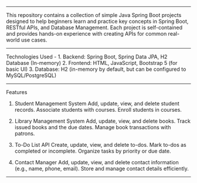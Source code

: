 --------------------------------------------------------------------------------------------------------------------------------------------------------

This repository contains a collection of simple Java Spring Boot projects designed to help beginners learn and practice key concepts in Spring Boot, 
RESTful APIs, and Database Management. Each project is self-contained and provides hands-on experience with creating APIs for common real-world use cases.
    
---------------------------------------------------------------------------------------------

Technologies Used -
    1. Backend: Spring Boot, Spring Data JPA, H2 Database (In-memory)
    2. Frontend: HTML, JavaScript, Bootstrap 5 (for basic UI)
    3. Database: H2 (in-memory by default, but can be configured to MySQL/PostgreSQL)

---------------------------------------------------------------------------------------------

Features
1. Student Management System
    Add, update, view, and delete student records.
    Associate students with courses.
    Enroll students in courses.

2. Library Management System
    Add, update, view, and delete books.
    Track issued books and the due dates.
    Manage book transactions with patrons.

3. To-Do List API
    Create, update, view, and delete to-dos.
    Mark to-dos as completed or incomplete.
    Organize tasks by priority or due date.

4. Contact Manager
    Add, update, view, and delete contact information (e.g., name, phone, email).
    Store and manage contact details efficiently.

-----------------------------------------------------------------------------------------------------------------------------------------------------------------
